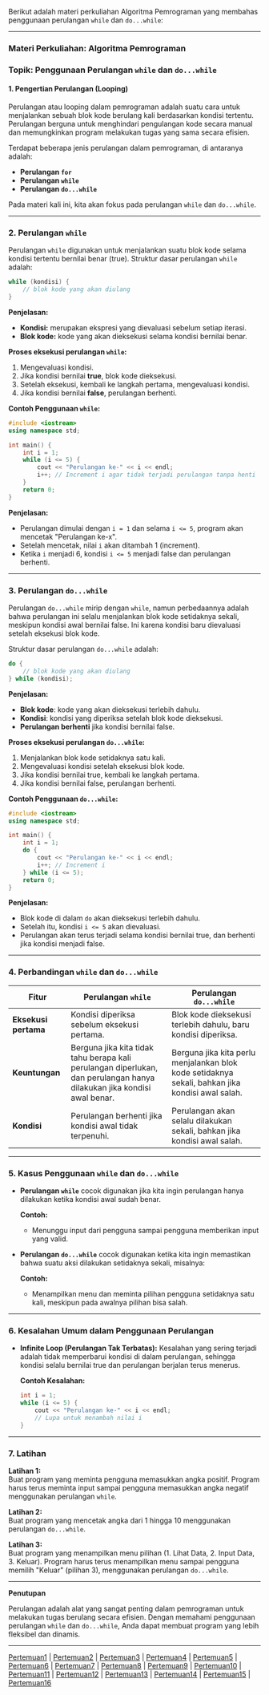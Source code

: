 Berikut adalah materi perkuliahan Algoritma Pemrograman yang membahas penggunaan perulangan `while` dan `do...while`:

---

### **Materi Perkuliahan: Algoritma Pemrograman**
### **Topik: Penggunaan Perulangan `while` dan `do...while`**

#### **1. Pengertian Perulangan (Looping)**

Perulangan atau looping dalam pemrograman adalah suatu cara untuk menjalankan sebuah blok kode berulang kali berdasarkan kondisi tertentu. Perulangan berguna untuk menghindari pengulangan kode secara manual dan memungkinkan program melakukan tugas yang sama secara efisien.

Terdapat beberapa jenis perulangan dalam pemrograman, di antaranya adalah:
- **Perulangan `for`** 
- **Perulangan `while`**
- **Perulangan `do...while`**

Pada materi kali ini, kita akan fokus pada perulangan `while` dan `do...while`.

---

### **2. Perulangan `while`**

Perulangan `while` digunakan untuk menjalankan suatu blok kode selama kondisi tertentu bernilai benar (true). Struktur dasar perulangan `while` adalah:

```cpp
while (kondisi) {
    // blok kode yang akan diulang
}
```

**Penjelasan:**
- **Kondisi:** merupakan ekspresi yang dievaluasi sebelum setiap iterasi.
- **Blok kode:** kode yang akan dieksekusi selama kondisi bernilai benar.

**Proses eksekusi perulangan `while`:**
1. Mengevaluasi kondisi.
2. Jika kondisi bernilai **true**, blok kode dieksekusi.
3. Setelah eksekusi, kembali ke langkah pertama, mengevaluasi kondisi.
4. Jika kondisi bernilai **false**, perulangan berhenti.

**Contoh Penggunaan `while`:**

```cpp
#include <iostream>
using namespace std;

int main() {
    int i = 1;
    while (i <= 5) {
        cout << "Perulangan ke-" << i << endl;
        i++; // Increment i agar tidak terjadi perulangan tanpa henti
    }
    return 0;
}
```

**Penjelasan:**
- Perulangan dimulai dengan `i = 1` dan selama `i <= 5`, program akan mencetak "Perulangan ke-x".
- Setelah mencetak, nilai `i` akan ditambah 1 (increment).
- Ketika `i` menjadi 6, kondisi `i <= 5` menjadi false dan perulangan berhenti.

---

### **3. Perulangan `do...while`**

Perulangan `do...while` mirip dengan `while`, namun perbedaannya adalah bahwa perulangan ini selalu menjalankan blok kode setidaknya sekali, meskipun kondisi awal bernilai false. Ini karena kondisi baru dievaluasi setelah eksekusi blok kode.

Struktur dasar perulangan `do...while` adalah:

```cpp
do {
    // blok kode yang akan diulang
} while (kondisi);
```

**Penjelasan:**
- **Blok kode**: kode yang akan dieksekusi terlebih dahulu.
- **Kondisi**: kondisi yang diperiksa setelah blok kode dieksekusi.
- **Perulangan berhenti** jika kondisi bernilai false.

**Proses eksekusi perulangan `do...while`:**
1. Menjalankan blok kode setidaknya satu kali.
2. Mengevaluasi kondisi setelah eksekusi blok kode.
3. Jika kondisi bernilai true, kembali ke langkah pertama.
4. Jika kondisi bernilai false, perulangan berhenti.

**Contoh Penggunaan `do...while`:**

```cpp
#include <iostream>
using namespace std;

int main() {
    int i = 1;
    do {
        cout << "Perulangan ke-" << i << endl;
        i++; // Increment i
    } while (i <= 5);
    return 0;
}
```

**Penjelasan:**
- Blok kode di dalam `do` akan dieksekusi terlebih dahulu.
- Setelah itu, kondisi `i <= 5` akan dievaluasi.
- Perulangan akan terus terjadi selama kondisi bernilai true, dan berhenti jika kondisi menjadi false.

---

### **4. Perbandingan `while` dan `do...while`**

| **Fitur**            | **Perulangan `while`**                          | **Perulangan `do...while`**                    |
|----------------------|-------------------------------------------------|------------------------------------------------|
| **Eksekusi pertama** | Kondisi diperiksa sebelum eksekusi pertama.     | Blok kode dieksekusi terlebih dahulu, baru kondisi diperiksa. |
| **Keuntungan**       | Berguna jika kita tidak tahu berapa kali perulangan diperlukan, dan perulangan hanya dilakukan jika kondisi awal benar. | Berguna jika kita perlu menjalankan blok kode setidaknya sekali, bahkan jika kondisi awal salah. |
| **Kondisi**          | Perulangan berhenti jika kondisi awal tidak terpenuhi. | Perulangan akan selalu dilakukan sekali, bahkan jika kondisi awal salah. |

---

### **5. Kasus Penggunaan `while` dan `do...while`**

- **Perulangan `while`** cocok digunakan jika kita ingin perulangan hanya dilakukan ketika kondisi awal sudah benar.
  
  **Contoh:**
  - Menunggu input dari pengguna sampai pengguna memberikan input yang valid.
  
- **Perulangan `do...while`** cocok digunakan ketika kita ingin memastikan bahwa suatu aksi dilakukan setidaknya sekali, misalnya:
  
  **Contoh:**
  - Menampilkan menu dan meminta pilihan pengguna setidaknya satu kali, meskipun pada awalnya pilihan bisa salah.

---

### **6. Kesalahan Umum dalam Penggunaan Perulangan**

- **Infinite Loop (Perulangan Tak Terbatas):** 
  Kesalahan yang sering terjadi adalah tidak memperbarui kondisi di dalam perulangan, sehingga kondisi selalu bernilai true dan perulangan berjalan terus menerus.
  
  **Contoh Kesalahan:**
  ```cpp
  int i = 1;
  while (i <= 5) {
      cout << "Perulangan ke-" << i << endl;
      // Lupa untuk menambah nilai i
  }
  ```

---

### **7. Latihan**

**Latihan 1:**  
Buat program yang meminta pengguna memasukkan angka positif. Program harus terus meminta input sampai pengguna memasukkan angka negatif menggunakan perulangan `while`.

**Latihan 2:**  
Buat program yang mencetak angka dari 1 hingga 10 menggunakan perulangan `do...while`.

**Latihan 3:**  
Buat program yang menampilkan menu pilihan (1. Lihat Data, 2. Input Data, 3. Keluar). Program harus terus menampilkan menu sampai pengguna memilih "Keluar" (pilihan 3), menggunakan perulangan `do...while`.

---

**Penutupan**

Perulangan adalah alat yang sangat penting dalam pemrograman untuk melakukan tugas berulang secara efisien. Dengan memahami penggunaan perulangan `while` dan `do...while`, Anda dapat membuat program yang lebih fleksibel dan dinamis.

---
[Pertemuan1](Pertemuan1.md) | [Pertemuan2](Pertemuan2.md) | [Pertemuan3](Pertemuan3.md) | [Pertemuan4](Pertemuan4.md) | [Pertemuan5](Pertemuan5.md) | [Pertemuan6](Pertemuan6.md) | [Pertemuan7](Pertemuan7.md) | [Pertemuan8](Pertemuan8.md) | [Pertemuan9](Pertemuan9.md) | [Pertemuan10](Pertemuan10.md) | [Pertemuan11](Pertemuan11.md) | [Pertemuan12](Pertemuan12.md) | [Pertemuan13](Pertemuan13.md) | [Pertemuan14](Pertemuan14.md) | [Pertemuan15](Pertemuan15.md) | [Pertemuan16](Pertemuan16.md)